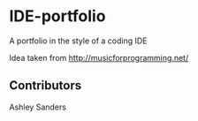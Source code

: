 # IDE-portfolio
A portfolio in the style of a coding IDE

Idea taken from http://musicforprogramming.net/

## Contributors
Ashley Sanders

